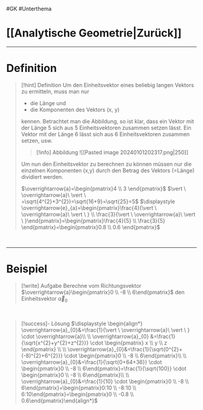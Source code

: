#GK #Unterthema

# [[Analytische Geometrie|Zurück]]

___
# Definition

>[!hint] Definition
>Um den Einheitsvektor eines beliebig langen Vektors zu ermitteln, muss man nur
>- die Länge und
>- die Komponenten des Vektors (x, y)
>
>kennen.
>Betrachtet man die Abbildung, so ist klar, dass ein Vektor mit der Länge 5 sich aus 5 Einheitsvektoren zusammen setzen lässt.
>Ein Vektor mit der Länge 6 lässt sich aus 6 Einheitsvektoren zusammen setzen, usw.
>
>>[!info] Abbildung
>>![[Pasted image 20240101202317.png|250]]
>
>
>Um nun den Einheitsvektor zu berechnen zu können müssen nur die einzelnen Komponenten (x,y) durch den Betrag des Vektors (=Länge) dividiert werden.
>
>$\overrightarrow{a}=\begin{pmatrix}4 \\ 3  \end{pmatrix}$
>$\vert \ \overrightarrow{a}\ \vert \ =\sqrt{4^{2}+3^{2}}=\sqrt{16+9}=\sqrt{25}=5$
>$\displaystyle \overrightarrow{e}_{a}=\begin{pmatrix}\frac{4}{\vert \ \overrightarrow{a}\ \vert \ } \\ \frac{3}{\vert \ \overrightarrow{a}\ \vert \ }\end{pmatrix}=\begin{pmatrix}\frac{4}{5} \\ \frac{3}{5} \end{pmatrix}=\begin{pmatrix}0.8 \\ 0.6 \end{pmatrix}$

<br>

___
# Beispiel

>[!write] Aufgabe
>Berechne vom Richtungsvektor $\overrightarrow{a}\begin{pmatrix}0 \\ -8  \\ 6\end{pmatrix}$ den Einheitsvektor $\overrightarrow{a}_0$ 

<br>

>[!success]- Lösung
>$\displaystyle \begin{align*} \overrightarrow{a}_{0}&=\frac{1}{\vert \ \overrightarrow{a}\ \vert \ } \cdot \overrightarrow{a}\\ \\ \overrightarrow{a}_{0} &=\frac{1}{\sqrt{x^{2}+y^{2}+z^{2}}} \cdot  \begin{pmatrix} x \\ y  \\ z \end{pmatrix} \\  \\  \overrightarrow{a}_{0}&=\frac{1}{\sqrt{0^{2}+(-8)^{2}+6^{2}}} \cdot    \begin{pmatrix}0 \\ -8  \\ 6\end{pmatrix}\\  \\  \overrightarrow{a}_{0}&=\frac{1}{\sqrt{0+64+36}} \cdot  \begin{pmatrix}0 \\ -8  \\ 6\end{pmatrix}=\frac{1}{\sqrt{100}} \cdot  \begin{pmatrix}0 \\ -8  \\ 6\end{pmatrix}\\  \\  \overrightarrow{a}_{0}&=\frac{1}{10} \cdot \begin{pmatrix}0 \\ -8  \\ 6\end{pmatrix}=\begin{pmatrix}0:10 \\ -8:10  \\ 6:10\end{pmatrix}=\begin{pmatrix}0 \\ -0.8  \\ 0.6\end{pmatrix}\end{align*}$

<br>
